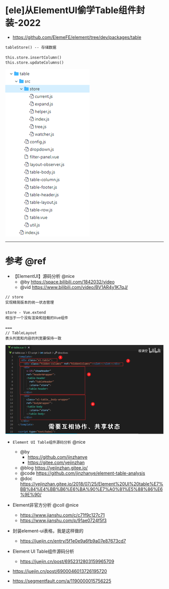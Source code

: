 # [ele]从ElementUI偷学Table组件封装-2022

- https://github.com/ElemeFE/element/tree/dev/packages/table

```
tableStore() -- 存储数据

this.store.insertColumn()
this.store.updateColumns()
```

![](https://raw.githubusercontent.com/luo0412/static/main/202210220904973.png)

---

# 参考 @ref

- 【ElementUI】源码分析 @nice
    - @by https://space.bilibili.com/1842032/video
    - @vid https://www.bilibili.com/video/BV1AR4y1K7qJ/

```
// store
实现精简版本的统一状态管理

store - Vue.extend
相当于一个没有渲染和挂载的Vue组件

===
// TableLayout 
表头列宽和内容的列宽要保持一致
```

![](https://raw.githubusercontent.com/luo0412/static/main/202210291525820.png)

- `Element UI Table组件源码分析` @nice
    - @by 
        - https://github.com/jinzhanye
        - https://gitee.com/yejinzhan
    - @blog https://yejinzhan.gitee.io/
    - @code https://github.com/jinzhanye/element-table-analysis 
    - @doc https://yejinzhan.gitee.io/2018/07/25/Element%20UI%20table%E7%BB%84%E4%BB%B6%E6%BA%90%E7%A0%81%E5%88%86%E6%9E%90/

- Element非官方分析 @coll @nice
    - https://www.jianshu.com/c/c71f9c127c71 
    - https://www.jianshu.com/p/91ae0724f5f3

- 封装element-ui表格，我是这样做的
    - https://juejin.cn/entry/5f1e0e9a6fb9a07e87673cd7

- Element UI Table组件源码分析
    - https://juejin.cn/post/6952312803159965709

- https://juejin.cn/post/6900046013726195720
- https://segmentfault.com/a/1190000015756225